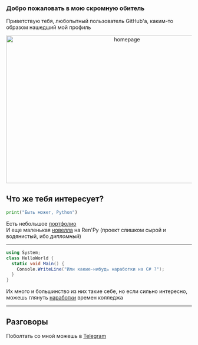 ### Добро пожаловать в мою скромную обитель
Приветствую тебя, любопытный пользователь GitHub'a, каким-то образом нашедший мой профиль
<p align=center>
<img src="https://pibig.info/uploads/posts/2021-04/1619154201_14-pibig_info-p-rena-ryugu-anime-krasivo-20.jpg" alt="homepage" width=640 height=400/>
</p>

## Что же тебя интересует?
```python
print("Быть может, Python")
```
Есть небольшое [портфолио](https://github.com/sanyagribanov/python_portfolio.git)<br>
И еще маленькая [новелла](https://github.com/sanyagribanov/Novel.git) на Ren'Py (проект слишком сырой и водянистый, ибо <i>дипломный</i>)

---

```C#
using System;
class HelloWorld {
  static void Main() {
    Console.WriteLine("Или какие-нибудь наработки на C# ?");
  }
}
```
Их много и большинство из них такие себе, но если сильно интересно, можешь глянуть [наработки](https://github.com/sanyagribanov/2CoursePrograms.git) времен колледжа

---

## Разговоры
Поболтать со мной можешь в [Telegram](https://t.me/@bitardoff)
<!--
**sanyagribanov/sanyagribanov** is a ✨ _special_ ✨ repository because its `README.md` (this file) appears on your GitHub profile.

Here are some ideas to get you started:

- 🔭 I’m currently working on ...
- 🌱 I’m currently learning ...
- 👯 I’m looking to collaborate on ...
- 🤔 I’m looking for help with ...
- 💬 Ask me about ...
- 📫 How to reach me: ...
- 😄 Pronouns: ...
- ⚡ Fun fact: ...
-->
